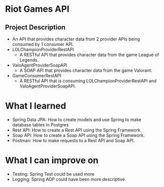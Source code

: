 # Riot Games API

## Project Description 
- An API that provides character data from 2 provider APIs being consumed by 1 consumer API.
- LOLChampionProviderRestAPI
	- A RESTful API that provides character data from the game League of Legends.
- ValoAgentProviderSoapAPI 
	- A SOAP API that provides character data from the game Valorant.
- GameConsumerRestAPI
	- A RESTful API that is consuming LOLChampionProviderRestAPI and ValoAgentProviderSoapAPI.

# What I learned
- Spring Data JPA: How to create models and use Spring to make database tables in Postgres
- Rest API: How to create a Rest API using the Spring Framework.
- Soap API: How to create a Soap API using the Spring Framework.
- Postman: How to make requests to a Rest API and Soap API.

# What I can improve on
- Testing: Spring Test could be used more
- Logging: Spring AOP could have been more descriptive.